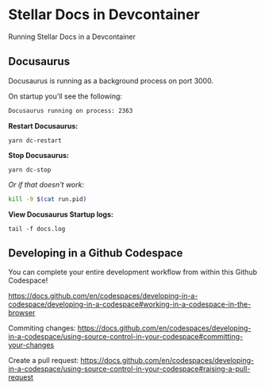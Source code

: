 # Stellar Docs in Devcontainer

Running Stellar Docs in a Devcontainer

## Docusaurus

Docusaurus is running as a background process on port 3000.

On startup you'll see the following:

```bash
Docusaurus running on process: 2363
```

**Restart Docusaurus:**

```
yarn dc-restart
```

**Stop Docusaurus:**

```
yarn dc-stop
```

_Or if that doesn't work:_

```bash
kill -9 $(cat run.pid)
```

**View Docusaurus Startup logs:**

```
tail -f docs.log
```

## Developing in a Github Codespace

You can complete your entire development workflow from within this Github Codespace!

https://docs.github.com/en/codespaces/developing-in-a-codespace/developing-in-a-codespace#working-in-a-codespace-in-the-browser

Commiting
changes:  https://docs.github.com/en/codespaces/developing-in-a-codespace/using-source-control-in-your-codespace#committing-your-changes

Create a pull
request: https://docs.github.com/en/codespaces/developing-in-a-codespace/using-source-control-in-your-codespace#raising-a-pull-request